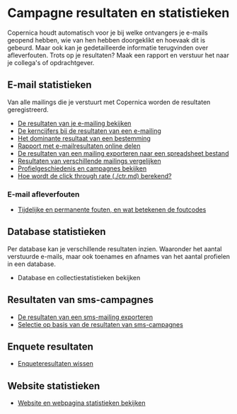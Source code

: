 # Campagne resultaten en statistieken

Copernica houdt automatisch voor je bij welke ontvangers je e-mails
geopend hebben, wie van hen hebben doorgeklikt en hoevaak dit is
gebeurd. Maar ook kan je gedetailleerde informatie terugvinden over
afleverfouten. Trots op je resultaten? Maak een rapport en verstuur het
naar je collega's of opdrachtgever.

E-mail statistieken
-------------------

Van alle mailings die je verstuurt met Copernica worden de resultaten
geregistreerd.

-   [De resultaten van je e-mailing
    bekijken](./view-the-results-of-your-mailing.md)
-   [De kerncijfers bij de resultaten van een
    e-mailing](./statistics-key-figures.md)
-   [Het dominante resultaat van een
    bestemming](./the-dominant-results-of-a-mailing.md)
-   [Rapport met e-mailresultaten online
    delen](./share-the-results-of-your-mailing.md)
-   [De resultaten van een mailing exporteren naar een spreadsheet
    bestand](./export-the-results-of-your-mailing.md)
-   [Resultaten van verschillende mailings
    vergelijken](./is-it-possible-to-compare-the-results-of-multiple-mailings.md)
-   [Profielgeschiedenis en campagnes
    bekijken](./view-profile-history-and-campaigns.md)
-   [Hoe wordt de click through rate (./ctr.md)
    berekend?](./how-is-the-ctr-calculated.md)

### E-mail afleverfouten

-   [Tijdelijke en permanente fouten, en wat betekenen de
    foutcodes](./soft-and-hard-bounces-error-types-and-delivery-codes.md)

Database statistieken
---------------------

Per database kan je verschillende resultaten inzien. Waaronder het
aantal verstuurde e-mails, maar ook toenames en afnames van het aantal
profielen in een database.

-   Database en collectiestatistieken bekijken

Resultaten van sms-campagnes
----------------------------

-   [De resultaten van een sms-mailing
    exporteren](./exporting-the-results-of-a-mobile-mailing.md)
-   [Selectie op basis van de resultaten van
    sms-campagnes](./create-selections-based-on-the-results-of-mobile-mailings.md)

Enquete resultaten
------------------

-   [Enqueteresultaten
    wissen](./resetting-the-results-of-a-survey.md)

Website statistieken
--------------------

-   [Website en webpagina statistieken
    bekijken](./website-and-web-page-statistics.md)
